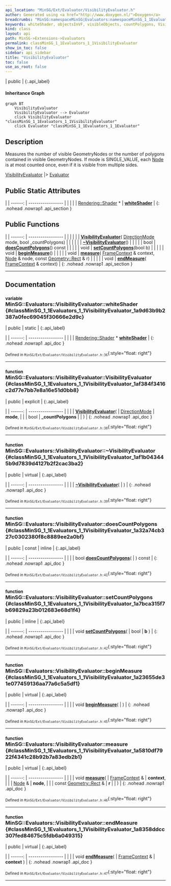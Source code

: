 ```yaml
---
api_location: "MinSG/Ext/Evaluator/VisibilityEvaluator.h"
author: Generated using <a href="http://www.doxygen.nl/">Doxygen</a>
breadcrumbs: "MinSG:namespaceMinSG|Evaluators:namespaceMinSG_1_1Evaluators"
keywords: whiteShader, objectsInVF, visibleObjects, countPolygons, VisibilityEvaluator, ~VisibilityEvaluator, doesCountPolygons, setCountPolygons, beginMeasure, measure, endMeasure
kind: class
layout: api
path: MinSG->Extensions->Evaluators
permalink: classMinSG_1_1Evaluators_1_1VisibilityEvaluator
show_in_toc: false
sidebar: api_sidebar
title: "VisibilityEvaluator"
toc: false
use_as_root: false
---
```


| public |
{:.api_label}

#### Inheritance Graph

```mermaid
graph BT
	VisibilityEvaluator
	VisibilityEvaluator --> Evaluator
	click VisibilityEvaluator "classMinSG_1_1Evaluators_1_1VisibilityEvaluator"
	click Evaluator "classMinSG_1_1Evaluators_1_1Evaluator"
```

## Description



Measures the number of visible GeometryNodes or the number of polygons contained in visible GeometryNodes. If mode is SINGLE_VALUE, each [Node](classMinSG_1_1Node) is at most counted once, even if it is visible from multiple sides.

 [VisibilityEvaluator](classMinSG_1_1Evaluators_1_1VisibilityEvaluator) |> [Evaluator](classMinSG_1_1Evaluators_1_1Evaluator) 



## Public Static Attributes

|
| ------: | ----------------- |
|  | |
| [Rendering::Shader](classRendering_1_1Shader) * | **[whiteShader](#classMinSG_1_1Evaluators_1_1VisibilityEvaluator_1a9d63b9b2387a0fec69045f30666e2d9c)**  |
{: .nohead .nowrap1 .api_section }


## Public Functions

|
| ------: | ----------------- |
|  | |
|  | **[VisibilityEvaluator](#classMinSG_1_1Evaluators_1_1VisibilityEvaluator_1af384f3416c2d77e7bb7e8a16e51d0bb8)**( [DirectionMode](classMinSG_1_1Evaluators_1_1Evaluator#classMinSG_1_1Evaluators_1_1Evaluator_1addbbec5e92458641beb8a715f7904b1b)  mode, bool _countPolygons) |
|  | |
|  | **[~VisibilityEvaluator](#classMinSG_1_1Evaluators_1_1VisibilityEvaluator_1af1b043445b9d7839d4127b2f2cac3ba2)**() |
|  | |
| bool | **[doesCountPolygons](#classMinSG_1_1Evaluators_1_1VisibilityEvaluator_1a32a74cb327c0302380f8c8889ee2a0bf)**() const |
|  | |
| void | **[setCountPolygons](#classMinSG_1_1Evaluators_1_1VisibilityEvaluator_1a7bca315f7b69829a23b012683e68d1f4)**(bool b) |
|  | |
| void | **[beginMeasure](#classMinSG_1_1Evaluators_1_1VisibilityEvaluator_1a23655de31e077459136aa77a6c5a5df1)**() |
|  | |
| void | **[measure](#classMinSG_1_1Evaluators_1_1VisibilityEvaluator_1a5810df7922f4341c28b92b7a83edb2b1)**( [FrameContext](classMinSG_1_1FrameContext) & context,  [Node](classMinSG_1_1Node) & node, const [Geometry::Rect](namespaceGeometry#namespaceGeometry_1acedeea2f6bddd99f077df6f73901a875) & r) |
|  | |
| void | **[endMeasure](#classMinSG_1_1Evaluators_1_1VisibilityEvaluator_1a8358ddcc307fed84675c5fdb6a049315)**( [FrameContext](classMinSG_1_1FrameContext) & context) |
{: .nohead .nowrap1 .api_section }


-------------------------------------------------------------------

## Documentation

### <small>variable</small><br/> MinSG::Evaluators::VisibilityEvaluator::whiteShader {#classMinSG_1_1Evaluators_1_1VisibilityEvaluator_1a9d63b9b2387a0fec69045f30666e2d9c}

| public | static |
{:.api_label}

|
| ------: | ----------------- |
|  |
| [Rendering::Shader](classRendering_1_1Shader) * **[whiteShader](#classMinSG_1_1Evaluators_1_1VisibilityEvaluator_1a9d63b9b2387a0fec69045f30666e2d9c)**  |
{: .nohead .nowrap1 .api_doc }





<sub>Defined in `MinSG/Ext/Evaluator/VisibilityEvaluator.h:36`</sub>{:style="float: right"}

-------------------------------------------------------------------

### <small>function</small><br/> MinSG::Evaluators::VisibilityEvaluator::VisibilityEvaluator {#classMinSG_1_1Evaluators_1_1VisibilityEvaluator_1af384f3416c2d77e7bb7e8a16e51d0bb8}

| public | explicit |
{:.api_label}

|
| ------: | ----------------- |
|  |
|  **[VisibilityEvaluator](#classMinSG_1_1Evaluators_1_1VisibilityEvaluator_1af384f3416c2d77e7bb7e8a16e51d0bb8)**( |  [DirectionMode](classMinSG_1_1Evaluators_1_1Evaluator#classMinSG_1_1Evaluators_1_1Evaluator_1addbbec5e92458641beb8a715f7904b1b)  | **mode**, |
| | bool | **_countPolygons** |
|   ) |
{: .nohead .nowrap1 .api_doc }





<sub>Defined in `MinSG/Ext/Evaluator/VisibilityEvaluator.h:38`</sub>{:style="float: right"}

-------------------------------------------------------------------

### <small>function</small><br/> MinSG::Evaluators::VisibilityEvaluator::~VisibilityEvaluator {#classMinSG_1_1Evaluators_1_1VisibilityEvaluator_1af1b043445b9d7839d4127b2f2cac3ba2}

| public | virtual |
{:.api_label}

|
| ------: | ----------------- |
|  |
|  **[~VisibilityEvaluator](#classMinSG_1_1Evaluators_1_1VisibilityEvaluator_1af1b043445b9d7839d4127b2f2cac3ba2)**( |  ) |
{: .nohead .nowrap1 .api_doc }





<sub>Defined in `MinSG/Ext/Evaluator/VisibilityEvaluator.h:39`</sub>{:style="float: right"}

-------------------------------------------------------------------

### <small>function</small><br/> MinSG::Evaluators::VisibilityEvaluator::doesCountPolygons {#classMinSG_1_1Evaluators_1_1VisibilityEvaluator_1a32a74cb327c0302380f8c8889ee2a0bf}

| public | const | inline |
{:.api_label}

|
| ------: | ----------------- |
|  |
| bool **[doesCountPolygons](#classMinSG_1_1Evaluators_1_1VisibilityEvaluator_1a32a74cb327c0302380f8c8889ee2a0bf)**( |  ) const |
{: .nohead .nowrap1 .api_doc }





<sub>Defined in `MinSG/Ext/Evaluator/VisibilityEvaluator.h:41`</sub>{:style="float: right"}

-------------------------------------------------------------------

### <small>function</small><br/> MinSG::Evaluators::VisibilityEvaluator::setCountPolygons {#classMinSG_1_1Evaluators_1_1VisibilityEvaluator_1a7bca315f7b69829a23b012683e68d1f4}

| public | inline |
{:.api_label}

|
| ------: | ----------------- |
|  |
| void **[setCountPolygons](#classMinSG_1_1Evaluators_1_1VisibilityEvaluator_1a7bca315f7b69829a23b012683e68d1f4)**( | bool | **b** ) |
{: .nohead .nowrap1 .api_doc }





<sub>Defined in `MinSG/Ext/Evaluator/VisibilityEvaluator.h:42`</sub>{:style="float: right"}

-------------------------------------------------------------------

### <small>function</small><br/> MinSG::Evaluators::VisibilityEvaluator::beginMeasure {#classMinSG_1_1Evaluators_1_1VisibilityEvaluator_1a23655de31e077459136aa77a6c5a5df1}

| public | virtual |
{:.api_label}

|
| ------: | ----------------- |
|  |
| void **[beginMeasure](#classMinSG_1_1Evaluators_1_1VisibilityEvaluator_1a23655de31e077459136aa77a6c5a5df1)**( |  ) |
{: .nohead .nowrap1 .api_doc }





<sub>Defined in `MinSG/Ext/Evaluator/VisibilityEvaluator.h:45`</sub>{:style="float: right"}

-------------------------------------------------------------------

### <small>function</small><br/> MinSG::Evaluators::VisibilityEvaluator::measure {#classMinSG_1_1Evaluators_1_1VisibilityEvaluator_1a5810df7922f4341c28b92b7a83edb2b1}

| public | virtual |
{:.api_label}

|
| ------: | ----------------- |
|  |
| void **[measure](#classMinSG_1_1Evaluators_1_1VisibilityEvaluator_1a5810df7922f4341c28b92b7a83edb2b1)**( |  [FrameContext](classMinSG_1_1FrameContext) & | **context**, |
| |  [Node](classMinSG_1_1Node) & | **node**, |
| | const [Geometry::Rect](namespaceGeometry#namespaceGeometry_1acedeea2f6bddd99f077df6f73901a875) & | **r** |
|   ) |
{: .nohead .nowrap1 .api_doc }





<sub>Defined in `MinSG/Ext/Evaluator/VisibilityEvaluator.h:46`</sub>{:style="float: right"}

-------------------------------------------------------------------

### <small>function</small><br/> MinSG::Evaluators::VisibilityEvaluator::endMeasure {#classMinSG_1_1Evaluators_1_1VisibilityEvaluator_1a8358ddcc307fed84675c5fdb6a049315}

| public | virtual |
{:.api_label}

|
| ------: | ----------------- |
|  |
| void **[endMeasure](#classMinSG_1_1Evaluators_1_1VisibilityEvaluator_1a8358ddcc307fed84675c5fdb6a049315)**( |  [FrameContext](classMinSG_1_1FrameContext) & | **context** ) |
{: .nohead .nowrap1 .api_doc }





<sub>Defined in `MinSG/Ext/Evaluator/VisibilityEvaluator.h:47`</sub>{:style="float: right"}

-------------------------------------------------------------------

